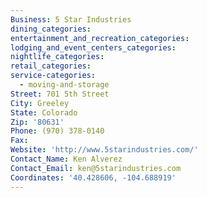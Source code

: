 ```yaml
---
Business: 5 Star Industries
dining_categories:
entertainment_and_recreation_categories:
lodging_and_event_centers_categories:
nightlife_categories:
retail_categories:
service-categories:
  - moving-and-storage
Street: 701 5th Street
City: Greeley
State: Colorado
Zip: '80631'
Phone: (970) 378-0140
Fax:
Website: 'http://www.5starindustries.com/'
Contact_Name: Ken Alverez
Contact_Email: ken@5starindustries.com
Coordinates: '40.428606, -104.688919'
---
```



